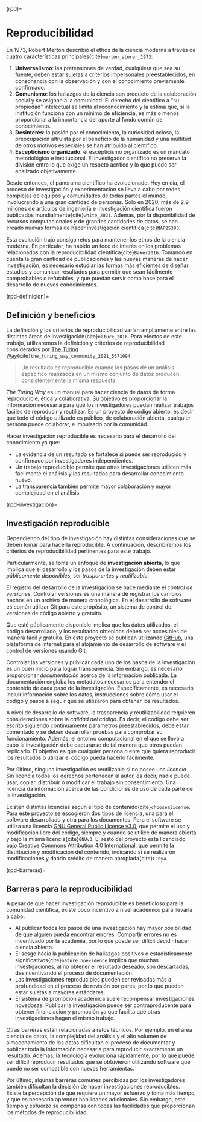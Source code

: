 (rpd)=
# Reproducibilidad
En 1973, Robert Merton describió el ethos de la ciencia moderna a través de cuatro características principales{cite}`merton_storer_1973`:
1. **Universalismo**: las pretensiones de verdad, cualquiera que sea su fuente, deben estar sujetas a criterios impersonales preestablecidos, en consonancia con la observación y con el conocimiento previamente confirmado.
2. **Comunismo**: los hallazgos de la ciencia son producto de la colaboración social y se asignan a la comunidad.  El derecho del científico a "su propiedad" intelectual se limita al reconocimiento y la estima que, si la institución funciona con un mínimo de eficiencia, es más o menos proporcional a la importancia del aporte al fondo común de conocimiento.
3. **Desinterés**: la pasión por el conocimiento, la curiosidad ociosa, la preocupación altruista por el beneficio de la humanidad y una multitud de otros motivos especiales se han atribuido al científico.
4. **Escepticismo organizado**: el escepticismo organizado es un mandato metodológico e institucional. El investigador científico no preserva la división entre lo que exige un respeto acrítico y lo que puede ser analizado objetivamente.

Desde entonces, el panorama científico ha evolucionado. Hoy en día, el proceso de investigación y experimentación se lleva a cabo por redes complejas de equipos y comunidades de todas partes el mundo, involucrando a una gran cantidad de personas. Sólo en 2020, más de 2.9 millones de artículos de ingeniería e investigación científica fueron publicados mundialmente{cite}`white_2021`. Además, por la disponibilidad de recursos computacionales y de grandes cantidades de datos, se han creado nuevas formas de hacer investigación científica{cite}`NAP25303`. 

Esta evolución trajo consigo retos para mantener los ethos de la ciencia moderna. En particular, ha habido un foco de interés en los problemas relacionados con la reproducibilidad científica{cite}`Baker2016`. Tomando en cuenta la gran cantidad de publicaciones y las nuevas maneras de hacer investigación, es necesario estudiar las formas más eficientes de diseñar estudios y comunicar resultados para permitir que sean fácilmente comprobables o refutables, y que puedan servir como base para el desarrollo de nuevos conocimientos.

(rpd-definicion)=
## Definición y beneficios
La definición y los criterios de reproducibilidad varían ampliamente entre las distintas áreas de investigación{cite}`nature_2016`. Para efectos de este trabajo, utilizaremos la definición y criterios de reproducibilidad considerados por [The Turing Way](https://the-turing-way.netlify.app/welcome.html){cite}`the_turing_way_community_2021_5671094`:
> Un resultado es reproducible cuando los pasos de un análisis específico realizados en un mismo conjunto de datos producen consistentemente la misma respuesta.

*The Turing Way* es un manual para hacer ciencia de datos de forma reproducible, ética y colaborativa. Su objetivo es proporcionar la información necesaria para que los investigadores puedan realizar trabajos fáciles de reproducir y reutilizar. Es un proyecto de código abierto, es decir que todo el código utilizado es público, de colaboración abierta, cualquier persona puede colaborar, e impulsado por la comunidad.

Hacer investigación reproducible es necesario para el desarrollo del conocimiento ya que:
- La evidencia de un resultado se fortalece si puede ser reproducido y confirmado por investigadores independientes.
- Un trabajo reproducible permite que otras investigaciones utilicen más fácilmente el análisis y los resultados para desarrollar conocimiento nuevo.
- La transparencia también permite mayor colaboración y mayor complejidad en el análisis.

(rpd-investigacion)=
## Investigación reproducible
Dependiendo del tipo de investigación hay distintas consideraciones que se deben tomar para hacerla reproducible. A continuación, describiremos los criterios de reproducibilidad pertinentes para este trabajo.

Particularmente, se toma un enfoque de **investigación abierta**, lo que implica que el desarrollo y los pasos de la investigación deben estar *públicamente disponibles*, ser *trasparentes* y *reutilizable*.

El registro del desarrollo de la investigación se hace mediante el *control de versiones*. Controlar versiones es una manera de registrar los cambios hechos en un archivo de manera cronológica. En el desarrollo de software es común utilizar Git para este propósito, un sistema de control de versiones de código abierto y gratuito.

Que esté públicamente disponible implica que los datos utilizados, el código desarrollado, y los resultados obtenidos deben ser accesibles de manera fácil y gratuita. En este proyecto se publican utilizando [GitHub](https://github.com), una plataforma de internet para el alojamiento de desarrollo de software y el control de versiones usando Git.

Controlar las versiones y publicar cada uno de los pasos de la investigación es un buen inicio para lograr transparencia. Sin embargo, es necesario proporcionar *documentación* acerca de la información publicada. La documentación engloba los metadatos necesarios para entender el contenido de cada paso de la investigación. Específicamente, es necesario incluir información sobre los datos, instrucciones sobre cómo usar el código y pasos a seguir que se utilizaron para obtener los resultados. 

A nivel de desarrollo de software, la trasparencia y reutilizabilidad requieren consideraciones sobre la *calidad del código*. Es decir, el código debe ser escrito siguiendo continuamente parámetros preestablecidos, debe estar comentado y se deben desarrollar pruebas para comprobar su funcionamiento. Además, el entorno computacional en el que se llevó a cabo la investigación debe capturarse de tal manera que otros puedan replicarlo. El objetivo es que cualquier persona o ente que quiera reproducir los resultados o utilizar el código pueda hacerlo fácilmente.

Por último, ninguna investigación es reutilizable si no posee una *licencia*. Sin licencia todos los derechos pertenecen al autor, es decir, nadie puede usar, copiar, distribuir o modificar el trabajo sin consentimiento. Una licencia da información acerca de las condiciones de uso de cada parte de la investigación.

Existen distintas licencias según el tipo de contenido{cite}`choosealicense`. Para este proyecto se escogieron dos tipos de licencia, una para el software desarrollado y otra para los documentos. Para el software se utiliza una licencia [GNU General Public License v3.0](https://www.gnu.org/licenses/gpl-3.0.en.html), que permite el uso y modificación libre del código, siempre y cuando se utilice de manera abierta y bajo la misma licencia{cite}`GNUv3`. El resto del proyecto está licenciado bajo [Creative Commons Attribution 4.0 International](https://creativecommons.org/licenses/by/4.0/deed.es), que permite la distribución y modificación del contenido, indicando si se realizaron modificaciones y dando crédito de manera apropiada{cite}`CCby4`.

(rpd-barreras)=
## Barreras para la reproducibilidad
A pesar de que hacer investigación reproducible es beneficioso para la comunidad científica, existe poco incentivo a nivel académico para llevarla a cabo. 
- Al publicar todos los pasos de una investigación hay mayor posibilidad de que alguien pueda encontrar errores. Compartir errores no es incentivado por la academia, por lo que puede ser difícil decidir hacer ciencia abierta.
- El sesgo hacia la publicación de hallazgos positivos o estadísticamente significativos{cite}`nature_noevidence` implica que muchas investigaciones, al no obtener el resultado deseado, son descartadas, desincentivando el proceso de documentación.
- Las investigaciones reproducibles pueden ser revisadas más a profundidad en el proceso de revisión por pares, por lo que pueden estar sujetas a mayores estándares.
- El sistema de promoción académica suele recompensar investigaciones novedosas. Publicar la investigación puede ser contraproducente para obtener financiación y promoción ya que facilita que otras investigaciones hagan el mismo trabajo.

Otras barreras están relacionadas a retos técnicos. Por ejemplo, en el área ciencia de datos, la complejidad del análisis y el alto volumen de almacenamiento de los datos dificultan el proceso de documentar y publicar toda la información necesaria para reproducir exactamente un resultado. Además, la tecnología evoluciona rápidamente, por lo que puede ser difícil reproducir resultados que se obtuvieron utilizando software que puede no ser compatible con nuevas herramientas. 

Por último, algunas barreras comunes percibidas por los investigadores también dificultan la decisión de hacer investigaciones reproducibles. Existe la percepción de que requiere un mayor esfuerzo y toma más tiempo, y que es necesario aprender habilidades adicionales. Sin embargo, este tiempo y esfuerzo se compensa con todas las facilidades que proporcionan los métodos de reproducibilidad.